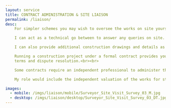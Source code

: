 ```yaml
---
layout: service
title: CONTRACT ADMINISTRATION & SITE LIAISON
permalink: /liaison/
desc:
    For simpler schemes you may wish to oversee the works on site yourself. However, on larger schemes and particularly with historic and listed properties the project process can be more complex. I am able to oversee the work on you behalf and liaise between yourself and your builder.<br><br>

    I can act as a technical go between to answer any queries on site. I can also discuss and research materials to help with any design decisions you may have to make as the work progresses, as well as explain any impacts on the design or project programme your decision may have.<br><br>

    I can also provide additional construction drawings and details as necessary and provide advice to help resolve any unexpected events on site.<br><br>

    Running a construction project under a formal contract provides you with  greater financial and legal protection when committing to building your scheme. As well as setting out the basics of price and start and completion dates, a formal contract also includes details concerning insurance, payment
    terms and dispute resolution.<br><br>

    Some contracts require an independent professional to administer the contract particulars and this is something I can undertake, either as a stand alone role or in conjunction with more general site liaison.<br><br>

    My role would include the independent valuation of the works for stage payments and letting you know what is owed; agreeing any variations - both additional items or where items have been omitted - in the specified works; ensuring that the contractor progresses the works diligently; agreeing any extensions to the original contract period; and inspection of the works on site, during the building process, on completion and at the end of a period after completion, to ensure that the works have been completed in accordance with the specification.

images:
  - mobile: /imgs/liaison/mobile/Surveyor_Site_Visit_Survey_03_M.jpg
  - desktop: /imgs/liaison/desktop/Surveyor_Site_Visit_Survey_03_DT.jpg
---
```

